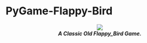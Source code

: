 
# PyGame-Flappy-Bird

<div align="center">
  <img src="http://i.imgur.com/RZFFuJW.png" align="center">
  <br>
  <strong><i>A Classic Old Flappy_Bird Game.</i></strong>
  <br>
  <br>
